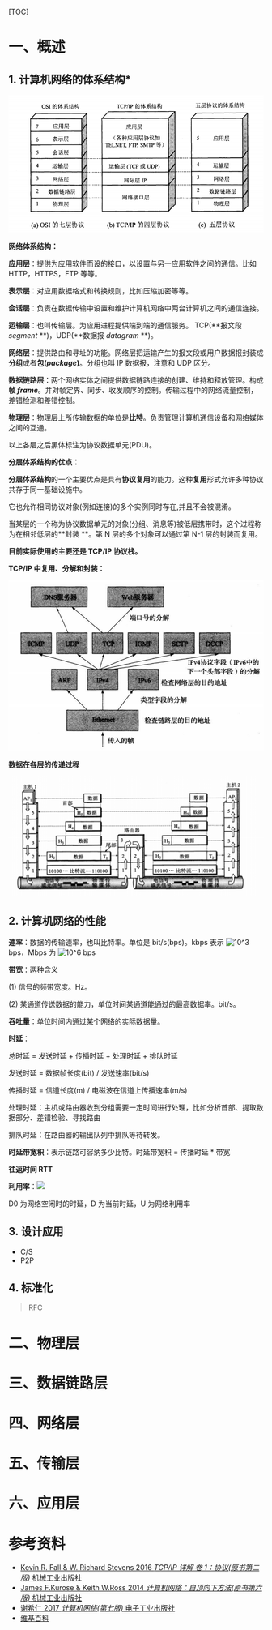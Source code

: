 [TOC]

# 一、概述

## 1. 计算机网络的体系结构\*

![architecture](../../imgs/3_1_1.png)

**网络体系结构：**

**应用层**：提供为应用软件而设的接口，以设置与另一应用软件之间的通信。比如 HTTP，HTTPS，FTP 等等。

**表示层**：对应用数据格式和转换规则，比如压缩加密等等。

**会话层**：负责在数据传输中设置和维护计算机网络中两台计算机之间的通信连接。

**运输层**：也叫传输层。为应用进程提供端到端的通信服务。 TCP(**报文段 *segment* **)，UDP(**数据报 *datagram* **)。

**网络层**：提供路由和寻址的功能。网络层把运输产生的报文段或用户数据报封装成**分组**或者**包(*package*)**。分组也叫 IP 数据报，注意和 UDP 区分。

**数据链路层**：两个网络实体之间提供数据链路连接的创建、维持和释放管理。构成**帧 *frame***。并对帧定界、同步、收发顺序的控制。传输过程中的网络流量控制，差错检测和差错控制。

**物理层**：物理层上所传输数据的单位是**比特**。负责管理计算机通信设备和网络媒体之间的互通。

以上各层之后黑体标注为协议数据单元(PDU)。



**分层体系结构的优点：**

**分层体系结构**的一个主要优点是具有**协议复用**的能力。这种**复用**形式允许多种协议共存于同一基础设施中。 

它也允许相同协议对象(例如连接)的多个实例同时存在,并且不会被混淆。 

当某层的一个称为协议数据单元的对象(分组、消息等)被低层携带时，这个过程称为在相邻低层的**封装 **。第 N 层的多个对象可以通过第 N-1 层的封装而复用。 



**目前实际使用的主要还是 TCP/IP 协议栈。**

**TCP/IP 中复用、分解和封装：**

![复用、分解、封装](../../imgs/3_1_2.png)

**数据在各层的传递过程**

![各层传递](../../imgs/3_1_3.png)



## 2. 计算机网络的性能

**速率**：数据的传输速率，也叫比特率。单位是 bit/s(bps)。kbps 表示 ![10^3](https://latex.codecogs.com/gif.latex?10^3) bps，Mbps 为 ![10^6](https://latex.codecogs.com/gif.latex?10^6) bps

**带宽**：两种含义

(1) 信号的频带宽度。Hz。

(2) 某通道传送数据的能力，单位时间某通道能通过的最高数据率。bit/s。

**吞吐量**：单位时间内通过某个网络的实际数据量。

**时延**：

总时延 = 发送时延 + 传播时延 + 处理时延 + 排队时延

发送时延 = 数据帧长度(bit) / 发送速率(bit/s)

传播时延 = 信道长度(m) / 电磁波在信道上传播速率(m/s)

处理时延：主机或路由器收到分组需要一定时间进行处理，比如分析首部、提取数据部分、差错检验、寻找路由

排队时延：在路由器的输出队列中排队等待转发。

**时延带宽积**：表示链路可容纳多少比特。时延带宽积 = 传播时延 * 带宽

**往返时间 RTT**

**利用率**：![](https://latex.codecogs.com/gif.latex?D=\frac{D_0}{(1-U)})

D0 为网络空闲时的时延，D 为当前时延，U 为网络利用率



## 3. 设计应用

- C/S
- P2P



## 4. 标准化

> RFC



# 二、物理层



# 三、数据链路层



# 四、网络层



# 五、传输层



# 六、应用层





# 参考资料

- [Kevin R. Fall & W. Richard Stevens 2016 *TCP/IP 详解 卷 1：协议(原书第二版)* 机械工业出版社](https://book.douban.com/subject/26825411/)
- [James F.Kurose & Keith W.Ross 2014 *计算机网络：自顶向下方法(原书第六版)* 机械工业出版社](https://book.douban.com/subject/26176870/)
- [谢希仁 2017 *计算机网络(第七版)* 电子工业出版社](https://book.douban.com/subject/26960678/)
- [维基百科](https://en.wikipedia.org)



